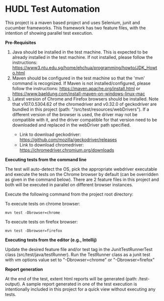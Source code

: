 # HUDL Test Automation

This project is a maven based project and uses Selenium, junit and cucumber frameworks. This framework has two feature files, with the intention of showing parallel test execution.

**Pre-Requisites**

1) Java should be installed in the test machine. This is expected to be already installed in the test machine. If not installed, please follow the instructions: https://www3.ntu.edu.sg/home/ehchua/programming/howto/JDK_Howto.html
2) Maven should be configured in the test machine so that the 'mvn' command is recognized. If Maven is not installed/configured, please follow the instructions: https://maven.apache.org/install.html or https://www.baeldung.com/install-maven-on-windows-linux-mac
3) Latest version of Chrome and Firefox browsers should be installed. Note that v107.0.5304.62 of the chromedriver and v0.32.0 of geckodriver are bundled in this project (path: "<project root>/src/test/resources/webDrivers"). If a different version of the browser is used, the driver may not be compatible with it, and the driver compatible for that version need to be downloaded and replaced in the webDriver path specified.
   * Link to download geckodriver: https://github.com/mozilla/geckodriver/releases
   * Link to download chromedriver: https://chromedriver.chromium.org/downloads


**Executing tests from the command line**

The test will auto-detect the OS, pick the appropriate webdriver executable and execute the tests on the Chrome browser by default (can be overridden as given in the command below). There are 2 feature files in this project and both will be executed in parallel on different browser instances.

Execute the following command from the project root directory:

To execute tests on chrome browser:
```$xslt
mvn test -Dbrowser=chrome
```
To execute tests on firefox browser:
```$xslt
mvn test -Dbrowser=firefox
```

**Executing tests from the editor (e.g., Intellij)**

Update the desired feature file and/or test tag in the JunitTestRunnerTest class (src/test/java/testRunner).
Run the TestRunner class as a junit test with vm options value set to "-Dbrowser=chrome" or "-Dbrowser=firefox"

**Report generation**

At the end of the test, extent html reports will be generated (path: <project root>/test-output). A sample report generated in one of the test execution is intentionally included in this project for a quick view without executing any tests.

